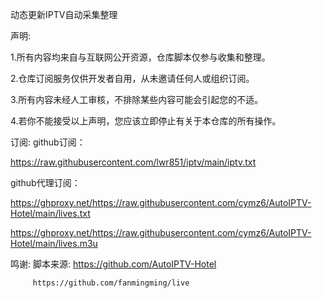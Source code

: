 动态更新IPTV自动采集整理

声明:

1.所有内容均来自与互联网公开资源，仓库脚本仅参与收集和整理。

2.仓库订阅服务仅供开发者自用，从未邀请任何人或组织订阅。

3.所有内容未经人工审核，不排除某些内容可能会引起您的不适。

4.若你不能接受以上声明，您应该立即停止有关于本仓库的所有操作。

订阅:
github订阅：

https://raw.githubusercontent.com/lwr851/iptv/main/iptv.txt


github代理订阅：

https://ghproxy.net/https://raw.githubusercontent.com/cymz6/AutoIPTV-Hotel/main/lives.txt

https://ghproxy.net/https://raw.githubusercontent.com/cymz6/AutoIPTV-Hotel/main/lives.m3u

鸣谢:
脚本来源: https://github.com/AutoIPTV-Hotel 

         https://github.com/fanmingming/live
